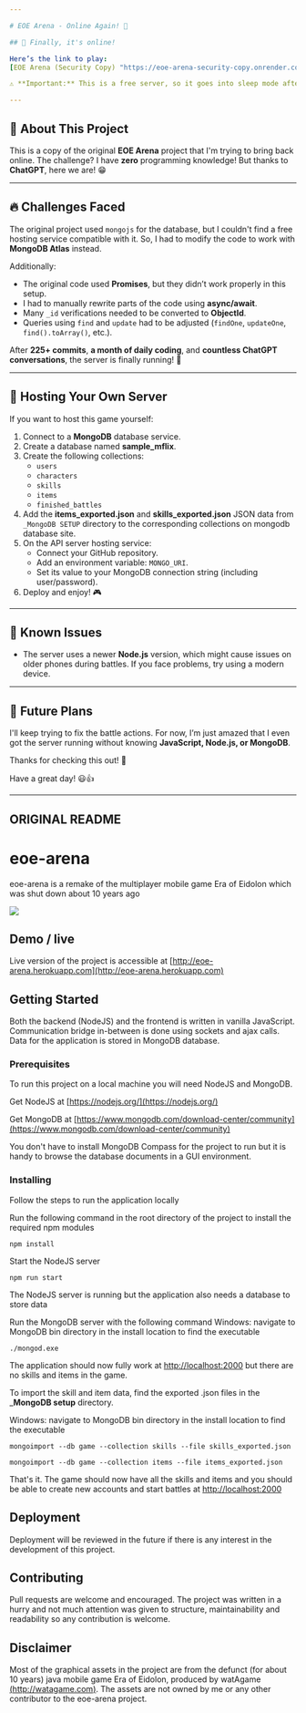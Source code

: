 ```yaml
---

# EOE Arena - Online Again! 🎉  

## 🎉 Finally, it's online!  

Here’s the link to play:  
[EOE Arena (Security Copy) "https://eoe-arena-security-copy.onrender.com" ](https://eoe-arena-security-copy.onrender.com/)  

⚠ **Important:** This is a free server, so it goes into sleep mode after 15 minutes of inactivity. If the link doesn't work immediately, just wait a bit for the server to wake up and refresh the page.  

---
```


## 📌 About This Project  

This is a copy of the original **EOE Arena** project that I'm trying to bring back online. The challenge? I have **zero** programming knowledge! But thanks to **ChatGPT**, here we are! 😁  

---

## 🔥 Challenges Faced  

The original project used `mongojs` for the database, but I couldn't find a free hosting service compatible with it. So, I had to modify the code to work with **MongoDB Atlas** instead.  

Additionally:  
- The original code used **Promises**, but they didn’t work properly in this setup.  
- I had to manually rewrite parts of the code using **async/await**.  
- Many `_id` verifications needed to be converted to **ObjectId**.  
- Queries using `find` and `update` had to be adjusted (`findOne`, `updateOne`, `find().toArray()`, etc.).  

After **225+ commits**, **a month of daily coding**, and **countless ChatGPT conversations**, the server is finally running! 🎉  

---

## 🚀 Hosting Your Own Server  

If you want to host this game yourself:  
1. Connect to a **MongoDB** database service.  
2. Create a database named **sample_mflix**.  
3. Create the following collections:  
   - `users`  
   - `characters`  
   - `skills`  
   - `items`  
   - `finished_battles`  
4. Add the **items_exported.json** and **skills_exported.json** JSON data from `_MongoDB SETUP` directory to the corresponding collections on mongodb database site.  
5. On the API server hosting service:  
   - Connect your GitHub repository.  
   - Add an environment variable: `MONGO_URI`.  
   - Set its value to your MongoDB connection string (including user/password).  
6. Deploy and enjoy! 🎮  

---

## 🚨 Known Issues  

- The server uses a newer **Node.js** version, which might cause issues on older phones during battles. If you face problems, try using a modern device.  

---

## 🔮 Future Plans  

I'll keep trying to fix the battle actions. For now, I’m just amazed that I even got the server running without knowing **JavaScript, Node.js, or MongoDB**.  

Thanks for checking this out! 🎉  

Have a great day! 😃👍



------------

## ORIGINAL README

# eoe-arena

eoe-arena is a remake of the multiplayer mobile game Era of Eidolon which was shut down about 10 years ago

![](eoe-arena-demo.gif)

## Demo / live

Live version of the project is accessible at [http://eoe-arena.herokuapp.com](http://eoe-arena.herokuapp.com)

## Getting Started

Both the backend (NodeJS) and the frontend is written in vanilla JavaScript. Communication bridge in-between is done using sockets and ajax calls. Data for the application is stored in MongoDB database.

### Prerequisites

To run this project on a local machine you will need NodeJS and MongoDB.


Get NodeJS at [https://nodejs.org/](https://nodejs.org/)

Get MongoDB at [https://www.mongodb.com/download-center/community](https://www.mongodb.com/download-center/community)



You don't have to install MongoDB Compass for the project to run but it is handy to browse the database documents in a GUI environment. 

### Installing

Follow the steps to run the application locally

Run the following command in the root directory of the project to install the required npm modules

```
npm install
```

Start the NodeJS server

```
npm run start
```

The NodeJS server is running but the application also needs a database to store data

Run the MongoDB server with the following command
Windows: navigate to MongoDB bin directory in the install location to find the executable

```
./mongod.exe
```

The application should now fully work at [http://localhost:2000](http://localhost:2000) but there are no skills and items in the game.

To import the skill and item data, find the exported .json files in the ___MongoDB setup__ directory.

Windows: navigate to MongoDB bin directory in the install location to find the executable

```
mongoimport --db game --collection skills --file skills_exported.json
```
```
mongoimport --db game --collection items --file items_exported.json
```

That's it. The game should now have all the skills and items and you should be able to create new accounts and start battles at [http://localhost:2000](http://localhost:2000)

## Deployment

Deployment will be reviewed in the future if there is any interest in the development of this project.

## Contributing

Pull requests are welcome and encouraged. The project was written in a hurry and not much attention was given to structure, maintainability and readability so any contribution is welcome.

## Disclaimer

Most of the graphical assets in the project are from the defunct (for about 10 years) java mobile game Era of Eidolon, produced by watAgame [(http://watagame.com)](http://watagame.com). The assets are not owned by me or any other contributor to the eoe-arena project.
